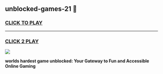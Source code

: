 
## unblocked-games-21 👋
<h3>
<a href="https://premium.freeplayer.one?title=unblocked-games-21&ref=14F">CLICK TO PLAY</a></h3>
<hr>

<h3>
<a href="https://premium.freeplayer.one?title=unblocked-games-21&ref=14F">CLICK 2 PLAY</a>
  
</h3>

<a href="https://premium.freeplayer.one?title=unblocked-games-21&ref=12F/"><img src="https://clearcache.store/games.png"></a>


**worlds hardest game unblocked: Your Gateway to Fun and Accessible Online Gaming**
